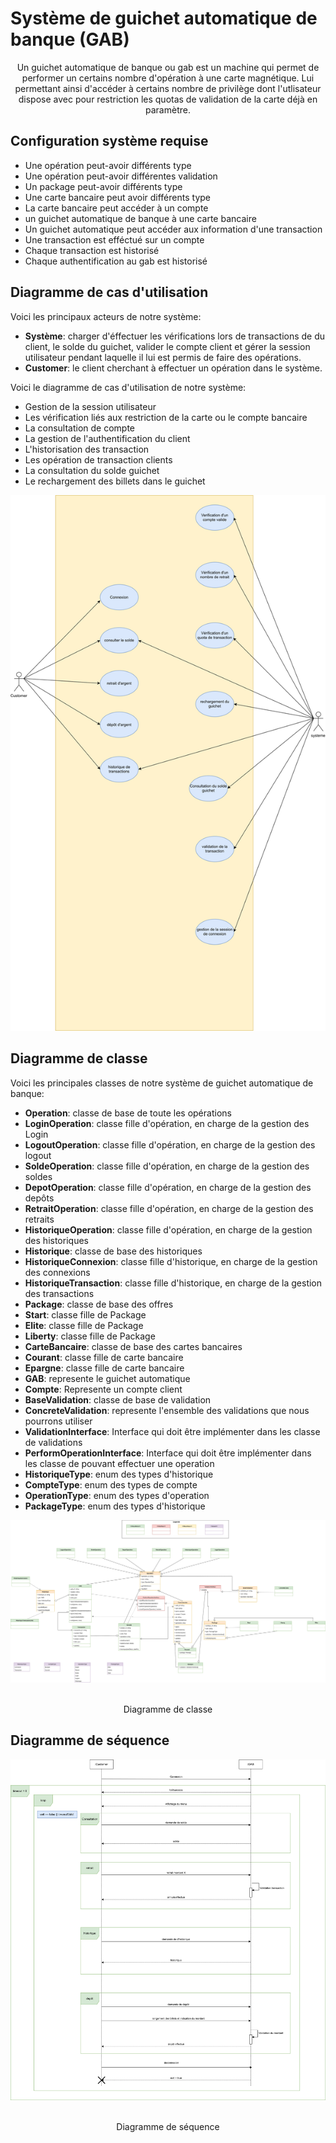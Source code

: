 # Système de guichet automatique de banque (GAB)

<center>
    Un guichet automatique de banque ou gab est un machine qui permet de performer un certains nombre d'opération à une carte magnétique. Lui permettant ainsi d'accéder à certains nombre de privilège dont l'utlisateur dispose avec pour restriction les quotas de validation de la carte déjà en paramètre.
</center>

## Configuration système requise

- Une opération peut-avoir différents type
- Une opération peut-avoir différentes validation
- Un package peut-avoir différents type
- Une carte bancaire peut avoir différents type
- La carte bancaire peut accéder à un compte
- un guichet automatique de banque à une carte bancaire
- Un guichet automatique peut accéder aux information d'une transaction
- Une transaction est efféctué sur un compte
- Chaque transaction est historisé
- Chaque authentification au gab est historisé

## Diagramme de cas d'utilisation

Voici les principaux acteurs de notre système:

- **Système**: charger d'éffectuer les vérifications lors de transactions de du client, le solde du guichet, valider le compte client et gérer la session utilisateur pendant laquelle il lui est permis de faire des opérations.
- **Customer**: le client cherchant à effectuer un opération dans le système.

Voici le diagramme de cas d'utilisation de notre système:

- Gestion de la session utilisateur
- Les vérification liés aux restriction de la carte ou le compte bancaire
- La consultation de compte
- La gestion de l'authentification du client
- L'historisation des transaction
- Les opération de transaction clients
- La consultation du solde guichet
- Le rechargement des billets dans le guichet

![Diagramme de cas d'utilisation](./images/usecase_diagram.drawio.svg)

## Diagramme de classe

Voici les principales classes de notre système de guichet automatique de banque:

- **Operation**: classe de base de toute les opérations
- **LoginOperation**: classe fille d'opération, en charge de la gestion des Login
- **LogoutOperation**: classe fille d'opération, en charge de la gestion des logout
- **SoldeOperation**: classe fille d'opération, en charge de la gestion des soldes
- **DepotOperation**: classe fille d'opération, en charge de la gestion des depôts
- **RetraitOperation**: classe fille d'opération, en charge de la gestion des retraits
- **HistoriqueOperation**: classe fille d'opération, en charge de la gestion des historiques
- **Historique**: classe de base des historiques
- **HistoriqueConnexion**: classe fille d'historique, en charge de la gestion des connexions
- **HistoriqueTransaction**: classe fille d'historique, en charge de la gestion des transactions
- **Package**: classe de base des offres
- **Start**: classe fille de Package
- **Elite**: classe fille de Package
- **Liberty**: classe fille de Package
- **CarteBancaire**: classe de base des cartes bancaires
- **Courant**: classe fille de carte bancaire
- **Epargne**: classe fille de carte bancaire
- **GAB**: represente le guichet automatique
- **Compte**: Represente un compte client
- **BaseValidation**: classe de base de validation
- **ConcreteValidation**: represente l'ensemble des validations que nous pourrons utiliser
- **ValidationInterface**: Interface qui doit être implémenter dans les classe de validations
- **PerformOperationInterface**: Interface qui doit être implémenter dans les classe de pouvant effectuer une operation
- **HistoriqueType**: enum des types d'historique
- **CompteType**: enum des types de compte
- **OperationType**: enum des types d'operation
- **PackageType**: enum des types d'historique

![Diagramme de classe](./images/class_diagram.drawio.svg)

<br/>
<center>Diagramme de classe</center>

## Diagramme de séquence

![Diagramme de séquence](./images/sequence_diagram.drawio.svg)

<br/>
<center>Diagramme de séquence</center>
